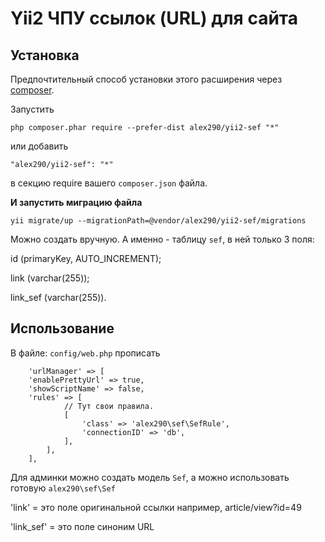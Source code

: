 Yii2 ЧПУ ссылок (URL) для сайта
=======


Установка
------------

Предпочтительный способ установки этого расширения через [composer](http://getcomposer.org/download/).

Запустить

```
php composer.phar require --prefer-dist alex290/yii2-sef "*"
```

или добавить

```
"alex290/yii2-sef": "*"
```

в секцию require вашего `composer.json` файла.

**И запустить миграцию файла**

	yii migrate/up --migrationPath=@vendor/alex290/yii2-sef/migrations

Можно создать вручную. А именно - таблицу `sef`, в ней только 3 поля:

id (primaryKey, AUTO_INCREMENT);

link (varchar(255));

link_sef (varchar(255)).


Использование
-----

В файле: `config/web.php` прописать

        'urlManager' => [
        'enablePrettyUrl' => true,
        'showScriptName' => false,
        'rules' => [
                // Тут свои правила.
                [ 
                    'class' => 'alex290\sef\SefRule',
                    'connectionID' => 'db',
                ],
            ],
        ],

Для админки можно создать модель `Sef`, а можно использовать готовую `alex290\sef\Sef`

'link' = это поле оригинальной ссылки например, article/view?id=49

'link_sef' = это поле синоним URL
